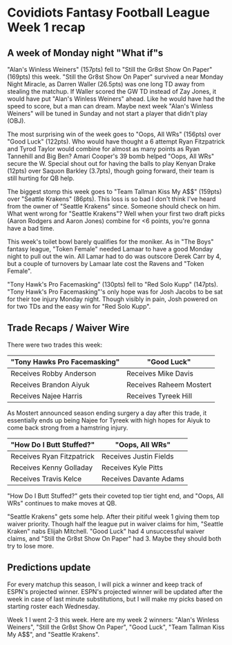 # Covidiots Fantasy Football League Week 1 recap

## A week of Monday night "What if"s
"Alan's Winless Weiners" (157pts) fell to "Still the Gr8st Show On Paper" (169pts) this week. "Still the Gr8st Show On Paper" survived a near Monday Night Miracle, as Darren Waller (26.5pts) was one long TD away from stealing the matchup. If Waller scored the GW TD instead of Zay Jones, it would have put "Alan's Winless Weiners" ahead. Like he would have had the speed to score, but a man can dream. Maybe next week "Alan's Winless Weiners" will be tuned in Sunday and not start a player that didn't play (OBJ).

The most surprising win of the week goes to "Oops, All WRs" (156pts) over "Good Luck" (122pts). Who would have thought a 6 attempt Ryan Fitzpatrick and Tyrod Taylor would combine for almost as many points as Ryan Tannehill and Big Ben? Amari Cooper's 39 bomb helped "Oops, All WRs" secure the W. Special shout out for having the balls to play Kenyan Drake (12pts) over Saquon Barkley (3.7pts), though going forward, their team is still hurting for QB help.

The biggest stomp this week goes to "Team Tallman Kiss My A$$" (159pts) over "Seattle Krakens" (86pts). This loss is so bad I don't think I've heard from the owner of "Seattle Krakens" since. Someone should check on him. What went wrong for "Seattle Krakens"? Well when your first two draft picks (Aaron Rodgers and Aaron Jones) combine for <6 points, you're gonna have a bad time.

This week's toilet bowl barely qualifies for the moniker. As in "The Boys" fantasy league, "Token Female" needed Lamaar to have a good Monday night to pull out the win. All Lamar had to do was outscore Derek Carr by 4, but a couple of turnovers by Lamaar late cost the Ravens and "Token Female".

"Tony Hawk's Pro Facemasking" (130pts) fell to "Red Solo Kupp" (147pts). "Tony Hawk's Pro Facemasking"'s only hope was for Josh Jacobs to be sat for their toe injury Monday night. Though visibly in pain, Josh powered on for two TDs and the easy win for "Red Solo Kupp".

## Trade Recaps / Waiver Wire
There were two trades this week:

| "Tony Hawks Pro Facemasking" | "Good Luck" |
| ----------- | ---------------- |
| Receives Robby Anderson | Receives Mike Davis |
| Receives Brandon Aiyuk | Receives Raheem Mostert | 
| Receives Najee Harris | Receives Tyreek Hill |
As Mostert announced season ending surgery a day after this trade, it essentially ends up being Najee for Tyreek with high hopes for Aiyuk to come back strong from a hamstring injury.

| "How Do I Butt Stuffed?" | "Oops, All WRs" |
| ----------- | ---------------- |
| Receives Ryan Fitzpatrick | Receives Justin Fields |
| Receives Kenny Golladay | Receives Kyle Pitts | 
| Receives Travis Kelce | Receives Davante Adams |
"How Do I Butt Stuffed?" gets their coveted top tier tight end, and "Oops, All WRs" continues to make moves at QB.

"Seattle Krakens" gets some help. After their pitiful week 1 giving them top waiver priority. Though half the league put in waiver claims for him, "Seattle Kraken" nabs Elijah Mitchell. "Good Luck" had 4 unsuccessful waiver claims, and "Still the Gr8st Show On Paper" had 3. Maybe they should both try to lose more.

## Predictions update
For every matchup this season, I will pick a winner and keep track of ESPN's projected winner. ESPN's projected winner will be updated after the week in case of last minute substitutions, but I will make my picks based on starting roster each Wednesday.

Week 1 I went 2-3 this week. Here are my week 2 winners:
"Alan's Winless Weiners", "Still the Gr8st Show On Paper", "Good Luck", "Team Tallman Kiss My A$$", and "Seattle Krakens".
